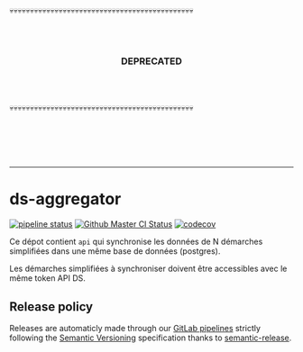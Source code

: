 :skull::skull::skull::skull::skull::skull::skull::skull::skull::skull::skull::skull::skull::skull::skull::skull::skull::skull::skull::skull::skull::skull::skull::skull::skull::skull::skull::skull::skull::skull::skull::skull::skull::skull::skull::skull::skull::skull::skull::skull::skull::skull::skull::skull::skull:

<br>
<br>

<h3 align=center>DEPRECATED</h3>

<br>
<br>

:skull::skull::skull::skull::skull::skull::skull::skull::skull::skull::skull::skull::skull::skull::skull::skull::skull::skull::skull::skull::skull::skull::skull::skull::skull::skull::skull::skull::skull::skull::skull::skull::skull::skull::skull::skull::skull::skull::skull::skull::skull::skull::skull::skull::skull:

<br>
<br>
<br>
<br>

---

# ds-aggregator

[![pipeline status](https://img.shields.io/badge/pipeline-gitlab-orange?logo=gitlab)](https://gitlab.factory.social.gouv.fr/SocialGouv/ds-aggregator/-/commits/master)
[![Github Master CI Status](https://github.com/SocialGouv/ds-aggregator/workflows/ci/badge.svg?branch=master)](https://github.com/SocialGouv/ds-aggregator/actions/)
[![codecov](https://codecov.io/gh/SocialGouv/ds-aggregator/branch/master/graph/badge.svg)](https://codecov.io/gh/SocialGouv/ds-aggregator)

Ce dépot contient `api` qui synchronise les données de N démarches simplifiées dans une même base de données (postgres).

Les démarches simplifiées à synchroniser doivent être accessibles avec le même token API DS.

## Release policy

Releases are automaticly made through our [GitLab pipelines](https://gitlab.factory.social.gouv.fr/SocialGouv/ds-aggregator/pipelines) strictly following the [Semantic Versioning](http://semver.org/) specification thanks to [semantic-release](https://github.com/semantic-release/semantic-release).
